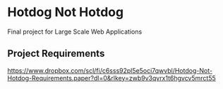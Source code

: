 # Hotdog Not Hotdog 
Final project for Large Scale Web Applications

## Project Requirements
https://www.dropbox.com/scl/fi/c6sss92pl5e5oci7qwvbl/Hotdog-Not-Hotdog-Requirements.paper?dl=0&rlkey=zwb9v3qvrx1t6hgvcv5mrct55
